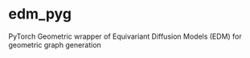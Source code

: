 # edm_pyg
PyTorch Geometric wrapper of Equivariant Diffusion Models (EDM) for geometric graph generation
